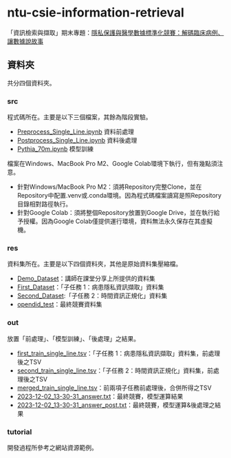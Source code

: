 # ntu-csie-information-retrieval

「資訊檢索與擷取」期末專題：[隱私保護與醫學數據標準化競賽：解碼臨床病例、讓數據說故事](https://codalab.lisn.upsaclay.fr/competitions/15425?secret_key=db7687a5-8fc7-4323-a94f-2cca2ac04d39)

## 資料夾
共分四個資料夾。
### src
程式碼所在。主要是以下三個檔案，其餘為階段實驗。
* [Preprocess_Single_Line.ipynb](/src/Preprocess_Single_Line.ipynb) 資料前處理
* [Postprocess_Single_Line.ipynb](/src/Postprocess_Single_Line.ipynb) 資料後處理
* [Pythia_70m.ipynb](/src/Pythia_70m.ipynb) 模型訓練

檔案在Windows、MacBook Pro M2、Google Colab環境下執行，但有幾點須注意。
* 針對Windows/MacBook Pro M2：須將Repository完整Clone，並在Repository中配置.venv或.conda環境。因為程式碼檔案讀寫是照Repository目錄相對路徑執行。
* 針對Google Colab：須將整個Repository放置到Google Drive，並在執行給予授權。因為Google Colab僅提供運行環境，資料無法永久保存在其虛擬機。

### res
資料集所在。主要是以下四個資料夾，其他是原始資料集壓縮檔。
* [Demo_Dataset](/res/Demo_Dataset/)：講師在課堂分享上所提供的資料集
* [First_Dataset](/res/First_Dataset/)：「子任務 1：病患隱私資訊擷取」資料集
* [Second_Dataset](/res/Second_Dataset/):「子任務 2：時間資訊正規化」資料集
* [opendid_test](/res/opendid_test/)：最終競賽資料集

### out
放置「前處理」、「模型訓練」、「後處理」之結果。
* [first_train_single_line.tsv](/out/first_train_single_line.tsv)：「子任務 1：病患隱私資訊擷取」資料集，前處理後之TSV
* [second_train_single_line.tsv](/out/second_train_single_line.tsv)：「子任務 2：時間資訊正規化」資料集，前處理後之TSV
* [merged_train_single_line.tsv](/out/merged_train_single_line.tsv)：前兩項子任務前處理後，合併所得之TSV
* [2023-12-02_13-30-31_answer.txt](/out/2023-12-02_13-30-31_answer.txt)：最終競賽，模型運算結果
* [2023-12-02_13-30-31_answer_post.txt](/out/2023-12-02_13-30-31_answer_post.txt)：最終競賽，模型運算&後處理之結果


### tutorial
開發過程所參考之網站資源範例。
